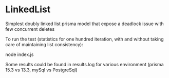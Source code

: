 # LinkedList
Simplest doubly linked list prisma model that expose a deadlock issue with few concurrent deletes

To run the test (statistics for one hundred iteration, with and without taking care of maintaining list consistency):

node index.js

Some results could be found in results.log for various environment (prisma 15.3 vs 13.3, mySql vs PostgreSql)
